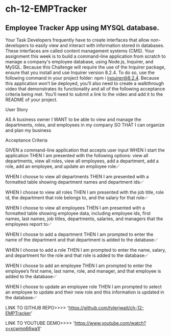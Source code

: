 # ch-12-EMPTracker

## Employee Tracker App using MYSQL database.

Your Task
Developers frequently have to create interfaces that allow non-developers to easily view and interact with information stored in databases. These interfaces are called content management systems (CMS). Your assignment this week is to build a command-line application from scratch to manage a company's employee database, using Node.js, Inquirer, and MySQL.
Because this Challenge will require the use of the Inquirer package, ensure that you install and use Inquirer version 8.2.4. To do so, use the following command in your project folder: npm i inquirer@8.2.4.
Because this application won’t be deployed, you’ll also need to create a walkthrough video that demonstrates its functionality and all of the following acceptance criteria being met. You’ll need to submit a link to the video and add it to the README of your project.

User Story

AS A business owner
I WANT to be able to view and manage the departments, roles, and employees in my company
SO THAT I can organize and plan my business



Acceptance Criteria

GIVEN a command-line application that accepts user input
WHEN I start the application
THEN I am presented with the following options: view all departments, view all roles, view all employees, add a department, add a role, add an employee, and update an employee role✅

WHEN I choose to view all departments
THEN I am presented with a formatted table showing department names and department ids✅

WHEN I choose to view all roles
THEN I am presented with the job title, role id, the department that role belongs to, and the salary for that role✅

WHEN I choose to view all employees
THEN I am presented with a formatted table showing employee data, including employee ids, first names, last names, job titles, departments, salaries, and managers that the employees report to✅

WHEN I choose to add a department
THEN I am prompted to enter the name of the department and that department is added to the database✅

WHEN I choose to add a role
THEN I am prompted to enter the name, salary, and department for the role and that role is added to the database✅

WHEN I choose to add an employee
THEN I am prompted to enter the employee’s first name, last name, role, and manager, and that employee is added to the database✅

WHEN I choose to update an employee role
THEN I am prompted to select an employee to update and their new role and this information is updated in the database✅ 


LINK TO GITHUB REPO>>>> 'https://github.com/tylerjwait/ch-12-EMPTracker'

LINK TO YOUTUBE DEMO>>>> 'https://www.youtube.com/watch?v=xcwmo66wa1I'


